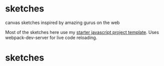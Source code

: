# sketches
canvas sketches inspired by amazing gurus on the web 

Most of the sketches here use my [starter javascript project template](https://github.com/addamit/js-starter/). 
Uses webpack-dev-server for live code reloading. 



# sketches 

